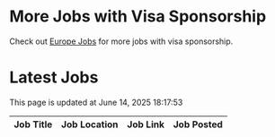 # More Jobs with Visa Sponsorship

Check out [Europe Jobs](https://github.com/sureshparimi/europejobs#latest-jobs) for more jobs with visa sponsorship.

# Latest Jobs

This page is updated at June 14, 2025 18:17:53

| Job Title | Job Location | Job Link | Job Posted |
| --- | --- | --- | --- |
